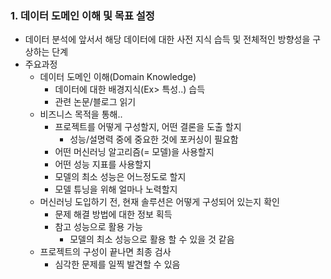 ### 1. 데이터 도메인 이해 및 목표 설정
* 데이터 분석에 앞서서 해당 데이터에 대한 사전 지식 습득 및 전체적인 방향성을 구상하는 단계
* 주요과정
    * 데이터 도메인 이해(Domain Knowledge)
        * 데이터에 대한 배경지식(Ex> 특성..) 습득
        * 관련 논문/블로그 읽기
    * 비즈니스 목적을 통해..
        * 프로젝트를 어떻게 구성할지, 어떤 결론을 도출 할지
            * 성능/설명력 중에 중요한 것에 포커싱이 필요함
        * 어떤 머신러닝 알고리즘(= 모델)을 사용할지
        * 어떤 성능 지표를 사용할지
        * 모델의 최소 성능은 어느정도로 할지
        * 모델 튜닝을 위해 얼마나 노력할지
    * 머신러닝 도입하기 전, 현재 솔루션은 어떻게 구성되어 있는지 확인
        * 문제 해결 방법에 대한 정보 획득
        * 참고 성능으로 활용 가능
            * 모델의 최소 성능으로 활용 할 수 있을 것 같음
    * 프로젝트의 구성이 끝나면 최종 검사
        * 심각한 문제를 일찍 발견할 수 있음